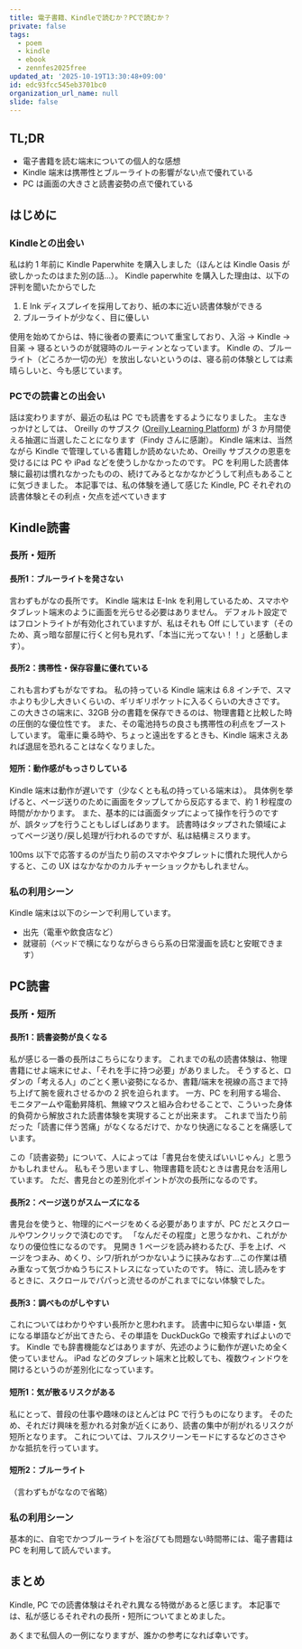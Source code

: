 ```yaml
---
title: 電子書籍、Kindleで読むか？PCで読むか？
private: false
tags:
  - poem
  - kindle
  - ebook
  - zennfes2025free
updated_at: '2025-10-19T13:30:48+09:00'
id: edc93fcc545eb3701bc0
organization_url_name: null
slide: false
---
```


## TL;DR

- 電子書籍を読む端末についての個人的な感想
- Kindle 端末は携帯性とブルーライトの影響がない点で優れている
- PC は画面の大きさと読書姿勢の点で優れている

## はじめに

### Kindleとの出会い

私は約 1 年前に Kindle Paperwhite を購入しました（ほんとは Kindle Oasis が欲しかったのはまた別の話...）。
Kindle paperwhite を購入した理由は、以下の評判を聞いたからでした

1. E Ink ディスプレイを採用しており、紙の本に近い読書体験ができる
2. ブルーライトが少なく、目に優しい

使用を始めてからは、特に後者の要素について重宝しており、入浴 → Kindle → 目薬 → 寝るというのが就寝時のルーティンとなっています。
Kindle の、ブルーライト（どころか一切の光）を放出しないというのは、寝る前の体験としては素晴らしいと、今も感じています。

### PCでの読書との出会い

話は変わりますが、最近の私は PC でも読書をするようになりました。
主なきっかけとしては、 Oreilly のサブスク ([Oreilly Learning Platform](https://www.oreilly.com/online-learning/)) が 3 か月間使える抽選に当選したことになります（Findy さんに感謝）。
Kindle 端末は、当然ながら Kindle で管理している書籍しか読めないため、Oreilly サブスクの恩恵を受けるには PC や iPad などを使うしかなかったのです。
PC を利用した読書体験に最初は慣れなかったものの、続けてみるとなかなかどうして利点もあることに気づきました。
本記事では、私の体験を通して感じた Kindle, PC それぞれの読書体験とその利点・欠点を述べていきます

## Kindle読書

### 長所・短所

#### 長所1：ブルーライトを発さない

言わずもがなの長所です。
Kindle 端末は E-Ink を利用しているため、スマホやタブレット端末のように画面を光らせる必要はありません。
デフォルト設定ではフロントライトが有効化されていますが、私はそれも Off にしています（そのため、真っ暗な部屋に行くと何も見れず、「本当に光ってない！！」と感動します）。

#### 長所2：携帯性・保存容量に優れている

これも言わずもがなですね。
私の持っている Kindle 端末は 6.8 インチで、スマホよりも少し大きいくらいの、ギリギリポケットに入るくらいの大きさです。
この大きさの端末に、32GB 分の書籍を保存できるのは、物理書籍と比較した時の圧倒的な優位性です。
また、その電池持ちの良さも携帯性の利点をブーストしています。
電車に乗る時や、ちょっと遠出をするときも、Kindle 端末さえあれば退屈を恐れることはなくなりました。

#### 短所：動作感がもっさりしている

Kindle 端末は動作が遅いです（少なくとも私の持っている端末は）。
具体例を挙げると、ページ送りのために画面をタップしてから反応するまで、約 1 秒程度の時間がかかります。
また、基本的には画面タップによって操作を行うのですが、誤タップを行うこともしばしばあります。
読書時はタップされた領域によってページ送り/戻し処理が行われるのですが、私は結構ミスります。

100ms 以下で応答するのが当たり前のスマホやタブレットに慣れた現代人からすると、この UX はなかなかのカルチャーショックかもしれません。

### 私の利用シーン

Kindle 端末は以下のシーンで利用しています。

- 出先（電車や飲食店など）
- 就寝前（ベッドで横になりながらきらら系の日常漫画を読むと安眠できます）

## PC読書

### 長所・短所

#### 長所1：読書姿勢が良くなる

私が感じる一番の長所はこちらになります。
これまでの私の読書体験は、物理書籍にせよ端末にせよ、「それを手に持つ必要」がありました。
そうすると、ロダンの「考える人」のごとく悪い姿勢になるか、書籍/端末を視線の高さまで持ち上げて腕を疲れさせるかの 2 択を迫られます。
一方、PC を利用する場合、モニタアームや電動昇降机、無線マウスと組み合わせることで、こういった身体的負荷から解放された読書体験を実現することが出来ます。
これまで当たり前だった「読書に伴う苦痛」がなくなるだけで、かなり快適になることを痛感しています。

この「読書姿勢」について、人によっては「書見台を使えばいいじゃん」と思うかもしれません。
私もそう思いますし、物理書籍を読むときは書見台を活用しています。
ただ、書見台との差別化ポイントが次の長所になるのです。

#### 長所2：ページ送りがスムーズになる

書見台を使うと、物理的にページをめくる必要がありますが、PC だとスクロールやワンクリックで済むのです。
「なんだその程度」と思うなかれ、これがかなりの優位性になるのです。
見開き 1 ページを読み終わるたび、手を上げ、ページをつまみ、めくり、シワ/折れがつかないように挟みなおす...この作業は積み重なって気づかぬうちにストレスになっていたのです。
特に、流し読みをするときに、スクロールでパパっと流せるのがこれまでにない体験でした。


#### 長所3：調べものがしやすい

これについてはわかりやすい長所かと思われます。
読書中に知らない単語・気になる単語などが出てきたら、その単語を DuckDuckGo で検索すればよいのです。
Kindle でも辞書機能などはありますが、先述のように動作が遅いため全く使っていません。
iPad などのタブレット端末と比較しても、複数ウィンドウを開けるというのが差別化になっています。

#### 短所1：気が散るリスクがある

私にとって、普段の仕事や趣味のほとんどは PC で行うものになります。
そのため、それだけ興味を惹かれる対象が近くにあり、読書の集中が削がれるリスクが短所となります。
これについては、フルスクリーンモードにするなどのささやかな抵抗を行っています。

#### 短所2：ブルーライト

（言わずもがななので省略）

### 私の利用シーン

基本的に、自宅でかつブルーライトを浴びても問題ない時間帯には、電子書籍は PC を利用して読んでいます。

## まとめ

Kindle, PC での読書体験はそれぞれ異なる特徴があると感じます。
本記事では、私が感じるそれぞれの長所・短所についてまとめました。

あくまで私個人の一例になりますが、誰かの参考になれば幸いです。
